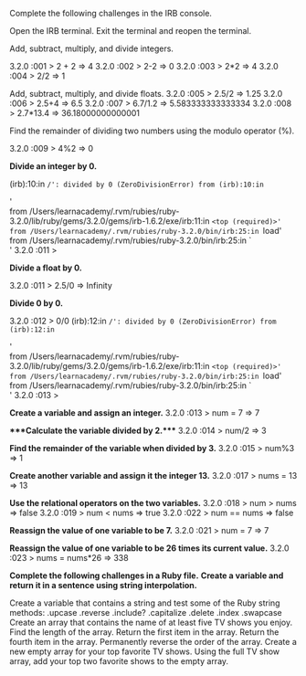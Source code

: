 Complete the following challenges in the IRB console.

Open the IRB terminal. Exit the terminal and reopen the terminal.

Add, subtract, multiply, and divide integers.

3.2.0 :001 > 2 + 2
=> 4
3.2.0 :002 > 2-2
=> 0
3.2.0 :003 > 2\*2
=> 4
3.2.0 :004 > 2/2
=> 1

Add, subtract, multiply, and divide floats.
3.2.0 :005 > 2.5/2
=> 1.25
3.2.0 :006 > 2.5+4
=> 6.5
3.2.0 :007 > 6.7/1.2
=> 5.583333333333334
3.2.0 :008 > 2.7\*13.4
=> 36.18000000000001

Find the remainder of dividing two numbers using the modulo operator (%).

3.2.0 :009 > 4%2
=> 0

**Divide an integer by 0.**

(irb):10:in `/': divided by 0 (ZeroDivisionError)
        from (irb):10:in `<main>'  
 from /Users/learnacademy/.rvm/rubies/ruby-3.2.0/lib/ruby/gems/3.2.0/gems/irb-1.6.2/exe/irb:11:in `<top (required)>'                                                                    
        from /Users/learnacademy/.rvm/rubies/ruby-3.2.0/bin/irb:25:in `load'
from /Users/learnacademy/.rvm/rubies/ruby-3.2.0/bin/irb:25:in `<main>'
3.2.0 :011 >

**Divide a float by 0.**

3.2.0 :011 > 2.5/0
=> Infinity

**Divide 0 by 0.**

3.2.0 :012 > 0/0
(irb):12:in `/': divided by 0 (ZeroDivisionError)
        from (irb):12:in `<main>'  
 from /Users/learnacademy/.rvm/rubies/ruby-3.2.0/lib/ruby/gems/3.2.0/gems/irb-1.6.2/exe/irb:11:in `<top (required)>'                                           
        from /Users/learnacademy/.rvm/rubies/ruby-3.2.0/bin/irb:25:in `load'
from /Users/learnacademy/.rvm/rubies/ruby-3.2.0/bin/irb:25:in `<main>'
3.2.0 :013 >

**Create a variable and assign an integer.**
3.2.0 :013 > num = 7
=> 7

**\*\*\***Calculate the variable divided by 2.**\*\*\***
3.2.0 :014 > num/2
=> 3

**Find the remainder of the variable when divided by 3.**
3.2.0 :015 > num%3
=> 1

**Create another variable and assign it the integer 13.**
3.2.0 :017 > nums = 13
=> 13

**Use the relational operators on the two variables.**
3.2.0 :018 > num > nums
=> false
3.2.0 :019 > num < nums
=> true
3.2.0 :022 > num == nums
=> false

**Reassign the value of one variable to be 7.**
3.2.0 :021 > num = 7
=> 7

**Reassign the value of one variable to be 26 times its current value.**
3.2.0 :023 > nums = nums\*26
=> 338

**Complete the following challenges in a Ruby file.**
**Create a variable and return it in a sentence using string interpolation.**

Create a variable that contains a string and test some of the Ruby string methods:
.upcase
.reverse
.include?
.capitalize
.delete
.index
.swapcase
Create an array that contains the name of at least five TV shows you enjoy.
Find the length of the array.
Return the first item in the array.
Return the fourth item in the array.
Permanently reverse the order of the array.
Create a new empty array for your top favorite TV shows.
Using the full TV show array, add your top two favorite shows to the empty array.
